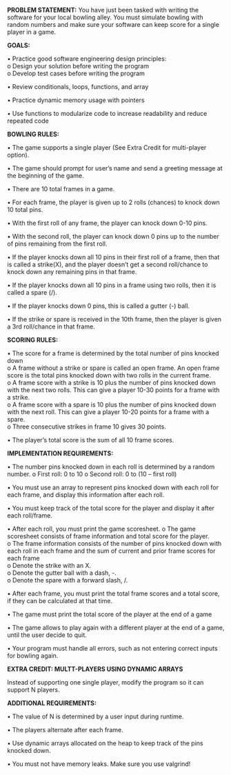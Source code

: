 **PROBLEM STATEMENT:**
You have just been tasked with writing the software for your local bowling alley. You must simulate
bowling with random numbers and make sure your software can keep score for a single player in a
game.

**GOALS:**

• Practice good software engineering design principles:  
  o Design your solution before writing the program  
  o Develop test cases before writing the program

• Review conditionals, loops, functions, and array

• Practice dynamic memory usage with pointers

• Use functions to modularize code to increase readability and reduce repeated code


**BOWLING RULES:**

• The game supports a single player (See Extra Credit for multi-player option).

• The game should prompt for user’s name and send a greeting message at the beginning of the game.

• There are 10 total frames in a game.

• For each frame, the player is given up to 2 rolls (chances) to knock down 10 total pins.

• With the first roll of any frame, the player can knock down 0-10 pins.

• With the second roll, the player can knock down 0 pins up to the number of pins remaining from the first roll.

• If the player knocks down all 10 pins in their first roll of a frame, then that is called a strike(X), and the player doesn’t get a second roll/chance to knock down any remaining pins in that frame.

• If the player knocks down all 10 pins in a frame using two rolls, then it is called a spare (/).

• If the player knocks down 0 pins, this is called a gutter (-) ball.

• If the strike or spare is received in the 10th frame, then the player is given a 3rd roll/chance in that frame.

**SCORING RULES:**

• The score for a frame is determined by the total number of pins knocked down  
  o A frame without a strike or spare is called an open frame. An open frame score is the total pins knocked down with two rolls in the current frame.  
  o A frame score with a strike is 10 plus the number of pins knocked down with the next two rolls. This can give a player 10-30 points for a frame with a strike.  
  o A frame score with a spare is 10 plus the number of pins knocked down with the next roll. This can give a player 10-20 points for a frame with a spare.  
  o Three consecutive strikes in frame 10 gives 30 points.  
 
• The player’s total score is the sum of all 10 frame scores.

**IMPLEMENTATION REQUIREMENTS:**

• The number pins knocked down in each roll is determined by a random number.
  o First roll: 0 to 10
  o Second roll: 0 to (10 – first roll)

• You must use an array to represent pins knocked down with each roll for each frame, and display this information after each roll.

• You must keep track of the total score for the player and display it after each roll/frame.

• After each roll, you must print the game scoresheet.
  o The game scoresheet consists of frame information and total score for the player.  
  o The frame information consists of the number of pins knocked down with each roll in each frame and the sum of current and prior frame scores for each frame  
  o Denote the strike with an X.  
  o Denote the gutter ball with a dash, -.  
  o Denote the spare with a forward slash, /.  

• After each frame, you must print the total frame scores and a total score, if they can be calculated at that time.

• The game must print the total score of the player at the end of a game

• The game allows to play again with a different player at the end of a game, until the user decide to quit.

• Your program must handle all errors, such as not entering correct inputs for bowling again.

**EXTRA CREDIT: MULTT-PLAYERS USING DYNAMIC ARRAYS** 

Instead of supporting one single player, modify the program so it can support N players.

**ADDITIONAL REQUIREMENTS:**

• The value of N is determined by a user input during runtime.

• The players alternate after each frame.

• Use dynamic arrays allocated on the heap to keep track of the pins knocked down.

• You must not have memory leaks. Make sure you use valgrind! 
